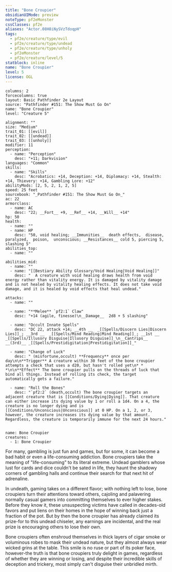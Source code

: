 ```yaml
---
title: "Bone Croupier"
obsidianUIMode: preview
noteType: pf2eMonster
cssClasses: pf2e
aliases: "Actor.08H8iNySVzTdoqpH" 
tags:
  - pf2e/creature/type/evil
  - pf2e/creature/type/undead
  - pf2e/creature/type/unholy
  - pf2eMonster
  - pf2e/creature/level/5
statblock: inline
name: "Bone Croupier"
level: 5
license: OGL
---
```


```statblock
columns: 2
forcecolumns: true
layout: Basic Pathfinder 2e Layout
source: "Pathfinder #151: The Show Must Go On"
name: "Bone Croupier"
level: "Creature 5"

alignment: ""
size: "Medium"
trait_01: [[evil]]
trait_02: [[undead]]
trait_03: [[unholy]]
modifier: 11
perception:
  - name: "Perception"
    desc: "+11; Darkvision"
languages: "Common"
skills:
  - name: "Skills"
    desc: "Acrobatics: +14, Deception: +14, Diplomacy: +14, Stealth: +14, Thievery: +14, Gambling Lore: +12"
abilityMods: [2, 5, 2, 1, 2, 5]
speed: 25 feet
sourcebook: "_Pathfinder #151: The Show Must Go On_"
ac: 22
armorclass:
  - name: AC
    desc: "22; __Fort__ +9, __Ref__ +14, __Will__ +14"
hp: 50
health:
  - name: ""
  - name: HP
    desc: "50, void healing; __Immunities__  death effects,  disease,  paralyzed,  poison,  unconscious; __Resistances__ cold 5, piercing 5, slashing 5"
abilities_top:
  - name: ""

abilities_mid:
  - name: ""
  - name: "[[Bestiary Ability Glossary/Void Healing|Void Healing]]"
    desc: "  A creature with void healing draws health from void energy rather than vitality energy. It is damaged by vitality damage and is not healed by vitality healing effects. It does not take void damage, and it is healed by void effects that heal undead."

attacks:
  - name: ""

  - name: "**Melee** `pf2:1` Claw"
    desc: "+14 (agile, finesse)\n__Damage__  2d8 + 5 slashing"

  - name: "Occult Innate Spells"
    desc: "DC 22, attack +14; __4th __  _[[Spells/Discern Lies|Discern Lies]]_; __3rd __  _[[Spells/Mind Reading|Mind Reading]]_; __1st __  _[[Spells/Illusory Disguise|Illusory Disguise]]_\n__Cantrips__  __(3rd)__ _[[Spells/Prestidigitation|Prestidigitation]]_"

  - name: "Change of Luck"
    desc: " (misfortune,occult) **Frequency** once per day\n\n**Trigger** A creature within 30 feet of the bone croupier attempts a check that uses a d20, but hasn't rolled yet\n* * *\n\n**Effect** The bone croupier pulls on the threads of luck that bind all things. Instead of rolling its check, the target automatically gets a failure."

  - name: "Roll the Bones"
    desc: "`pf2:2` (death,occult) The bone croupier targets an adjacent creature that is [[Conditions/Dying|Dying]]. That creature can either increase its dying value by 1 or roll a 1d4. On a 4, the creature is no longer dying and is [[Conditions/Unconscious|Unconscious]] at 0 HP. On a 1, 2, or 3, however, the creature increases its dying value by that amount. Regardless, the creature is temporarily immune for the next 24 hours."
 
```

```encounter-table
name: Bone Croupier
creatures:
  - 1: Bone Croupier
```



For many, gambling is just fun and games, but for some, it can become a bad habit or even a life-consuming addiction. Bone croupiers take the meaning of "life-consuming" to its literal extreme. Undead gamblers whose lust for cards and dice couldn't be sated in life, they haunt the shadowy corners of gambling halls and continue their search for that next hit of adrenaline.

In undeath, gaming takes on a different flavor; with nothing left to lose, bone croupiers turn their attentions toward others, cajoling and palavering normally casual gamers into committing themselves to ever higher stakes. Before they know it, these unsuspecting victims have called in decades-old favors and put liens on their homes in the hope of winning back just a fraction of the pot. But by then the bone croupier has already claimed its prize-for to this undead chiseler, any earnings are incidental, and the real prize is encouraging others to lose their own.

Bone croupiers often enshroud themselves in thick layers of cigar smoke or voluminous robes to mask their undead nature, but they almost always wear wicked grins at the table. This smile is no ruse or part of its poker face, however-the truth is that bone croupiers truly delight in games, regardless of whether they are winning or losing, and despite their incredible skills of deception and trickery, most simply can't disguise their unbridled mirth.
